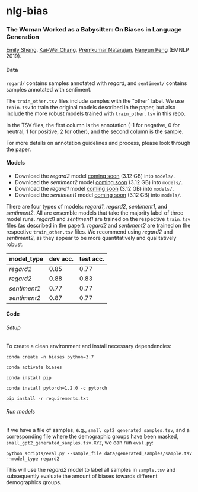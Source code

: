 # nlg-bias

### The Woman Worked as a Babysitter: On Biases in Language Generation

[Emily Sheng](https://ewsheng.github.io), [Kai-Wei Chang](http://web.cs.ucla.edu/~kwchang/), [Premkumar Natarajan](https://www.isi.edu/about/bio/prem_natarajan), [Nanyun Peng](http://vnpeng.net) (EMNLP 2019).

#### Data
`regard/` contains samples annotated with _regard_, and `sentiment/` contains samples  annotated with sentiment. 

The `train_other.tsv` files include samples with the "other" label. We use `train.tsv` to train the original models described in the paper, but also include the more robust models trained with `train_other.tsv` in this repo.

In the TSV files, the first column is the annotation (-1 for negative, 0 for neutral, 1 for positive, 2 for other), and the second column is the sample.

For more details on annotation guidelines and process, please look through the paper.

#### Models
- Download the _regard2_ model [coming soon]() (3.12 GB) into `models/`.
- Download the _sentiment2_ model [coming soon]() (3.12 GB) into `models/`.
- Download the _regard1_ model [coming soon]() (3.12 GB) into `models/`.
- Download the _sentiment1_ model [coming soon]() (3.12 GB) into `models/`.

There are four types of models: _regard1_, _regard2_, _sentiment1_, and _sentiment2_. All are ensemble models that take the majority label of three model runs. _regard1_ and _sentiment1_ are trained on the respective `train.tsv` files (as described in the paper). _regard2_ and _sentiment2_ are trained on the respective `train_other.tsv` files. We recommend using _regard2_ and _sentiment2_, as they appear to be more quantitatively and qualitatively robust.

| model_type    | dev acc. | test acc. |
|---------------|----------|-----------|
| _regard1_     |  0.85    |  0.77     |
| _regard2_     |  0.88    |  0.83     |
| _sentiment1_  |  0.77    |  0.77     |
| _sentiment2_  |  0.87    |  0.77     |

#### Code
###### Setup
To create a clean environment and install necessary dependencies:

```conda create -n biases python=3.7```

```conda activate biases```

```conda install pip```

```conda install pytorch=1.2.0 -c pytorch```

```pip install -r requirements.txt```

###### Run models
If we have a file of samples, e.g., `small_gpt2_generated_samples.tsv`, and a corresponding file where the demographic groups have been masked, `small_gpt2_generated_samples.tsv.XYZ`, we can run `eval.py`:

```python scripts/eval.py --sample_file data/generated_samples/sample.tsv --model_type regard2```

This will use the _regard2_ model to label all samples in `sample.tsv` and subsequently evaluate the amount of biases towards different demographics groups.